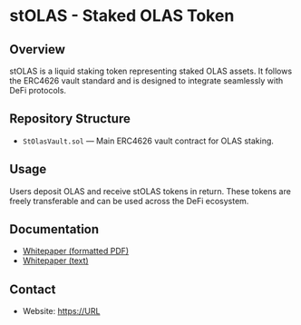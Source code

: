 
# stOLAS - Staked OLAS Token

## Overview
stOLAS is a liquid staking token representing staked OLAS assets. It follows the ERC4626 vault standard and is designed to integrate seamlessly with DeFi protocols.

## Repository Structure
- `StOlasVault.sol` — Main ERC4626 vault contract for OLAS staking.

## Usage
Users deposit OLAS and receive stOLAS tokens in return. These tokens are freely transferable and can be used across the DeFi ecosystem.

## Documentation
- [Whitepaper (formatted PDF)](doc/stolas_whitepaper_formatted.pdf)
- [Whitepaper (text)](doc/stolas_whitepaper.txt)

## Contact
- Website: [https://URL](https://URL)

